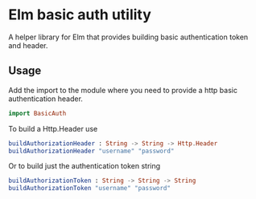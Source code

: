 Elm basic auth utility
======================

A helper library for Elm that provides building basic authentication token and header.

## Usage

Add the import to the module where you need to provide a http basic authentication header.

```elm
import BasicAuth
```

To build a Http.Header use

```elm
buildAuthorizationHeader : String -> String -> Http.Header
buildAuthorizationHeader "username" "password"
```

Or to build just the authentication token string

```elm
buildAuthorizationToken : String -> String -> String
buildAuthorizationToken "username" "password"
```
